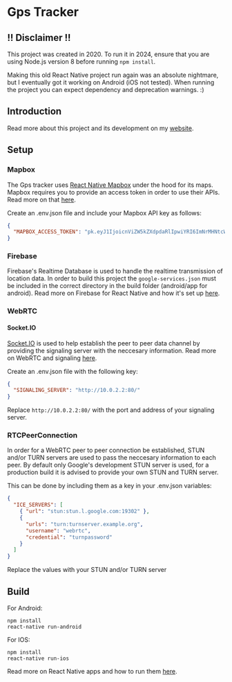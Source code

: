 # Gps Tracker

## !! Disclaimer !!

This project was created in 2020. To run it in 2024, ensure that you are using Node.js version 8 before running `npm install`.

Making this old React Native project run again was an absolute nightmare, but I eventually got it working on Android (iOS not tested). When running the project you can expect dependency and deprecation warnings. :)

## Introduction

Read more about this project and its development on my [website](https://www.rubendewitte.com/projects/gps-app).

## Setup

### Mapbox

The Gps tracker uses [React Native Mapbox](https://github.com/react-native-mapbox-gl/maps) under the hood for its maps.
Mapbox requires you to provide an access token in order to use their APIs. Read more on that [here](https://docs.mapbox.com/help/how-mapbox-works/access-tokens/).

Create an .env.json file and include your Mapbox API key as follows:

```json
{
  "MAPBOX_ACCESS_TOKEN": "pk.eyJ1IjoicnViZW5kZXdpdaRlIpwiYRI6ImNrMHNtcWhjZzAzd24zY3J4NDJwODhxeHoifQ.CsajnMm8yJlFW0kbkP4bpQ"
}
```

### Firebase

Firebase's Realtime Database is used to handle the realtime transmission of location data. In order to build this project the `google-services.json` must be included in the correct directory in the build folder (android/app for android). Read more on Firebase for React Native and how it's set up [here](https://rnfirebase.io/).

### WebRTC

#### Socket.IO

[Socket.IO](https://socket.io/) is used to help establish the peer to peer data channel by providing the signaling server with the neccesary information. Read more on WebRTC and signaling [here](https://codelabs.developers.google.com/codelabs/webrtc-web/#0).

Create an .env.json file with the following key:

```json
{
  "SIGNALING_SERVER": "http://10.0.2.2:80/"
}
```

Replace `http://10.0.2.2:80/` with the port and address of your signaling server.

### RTCPeerConnection

In order for a WebRTC peer to peer connection be established, STUN and/or TURN servers are used to pass the neccesary information to each peer. By default only Google's development STUN server is used, for a production build it is advised to provide your own STUN and TURN server.

This can be done by including them as a key in your .env.json variables:

```json
{
  "ICE_SERVERS": [
    { "url": "stun:stun.l.google.com:19302" },
    {
      "urls": "turn:turnserver.example.org",
      "username": "webrtc",
      "credential": "turnpassword"
    }
  ]
}
```

Replace the values with your STUN and/or TURN server

## Build

For Android:

```
npm install
react-native run-android
```

For IOS:

```
npm install
react-native run-ios
```

Read more on React Native apps and how to run them [here](https://reactnative.dev/docs/getting-started).
